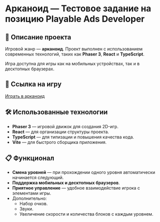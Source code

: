 # Арканоид — Тестовое задание на позицию Playable Ads Developer

## 🚀 Описание проекта

Игровой жанр — **арканоид**.
Проект выполнен с использованием современных технологий, таких как **Phaser 3**, **React** и **TypeScript**.

Игра доступна для игры как на мобильных устройствах, так и в десктопных браузерах.

## 🔗 Ссылка на игру

[Играть в арканоид](https://kolyagae.github.io/arkanoid/)

## 🛠️ Использованные технологии

-   **Phaser 3** — игровой движок для создания 2D-игр.
-   **React** — для организации структуры проекта.
-   **TypeScript** — для типизации и повышения качества кода.
-   **Vite** — для быстрого сборщика приложения.

## 📋 Функционал

-   **Смена уровней** — при прохождении одного уровня автоматически начинается следующий.
-   **Поддержка мобильных и десктопных браузеров**.
-   **Приятное управление** — удобное взаимодействие игрока с элементами игры.
-   Дополнительно:
    -   Набор очков.
    -   Звуки.
    -   Увеличение скорости и количества блоков с каждым уровнем.
